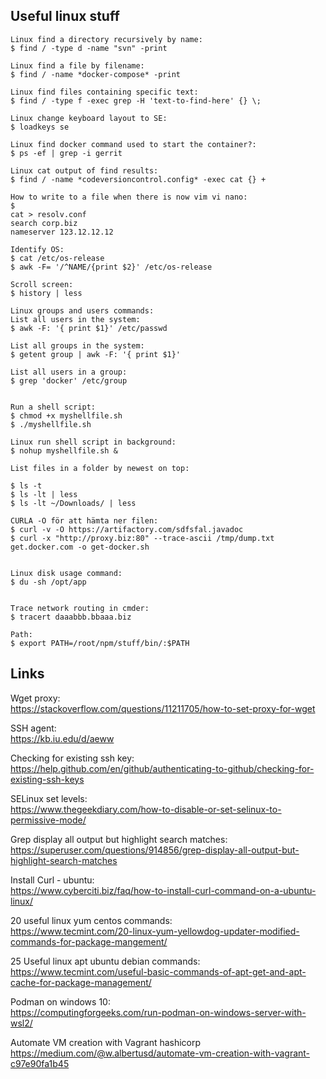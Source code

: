 ## Useful linux stuff
```
Linux find a directory recursively by name: 
$ find / -type d -name "svn" -print 

Linux find a file by filename:
$ find / -name *docker-compose* -print

Linux find files containing specific text: 
$ find / -type f -exec grep -H 'text-to-find-here' {} \;

Linux change keyboard layout to SE:
$ loadkeys se

Linux find docker command used to start the container?:
$ ps -ef | grep -i gerrit

Linux cat output of find results: 
$ find / -name *codeversioncontrol.config* -exec cat {} +

How to write to a file when there is now vim vi nano: 
$ 
cat > resolv.conf
search corp.biz
nameserver 123.12.12.12

Identify OS: 
$ cat /etc/os-release 
$ awk -F= '/^NAME/{print $2}' /etc/os-release

Scroll screen: 
$ history | less

Linux groups and users commands: 
List all users in the system: 
$ awk -F: '{ print $1}' /etc/passwd

List all groups in the system: 
$ getent group | awk -F: '{ print $1}'

List all users in a group: 
$ grep 'docker' /etc/group


Run a shell script: 
$ chmod +x myshellfile.sh
$ ./myshellfile.sh

Linux run shell script in background: 
$ nohup myshellfile.sh &

List files in a folder by newest on top: 

$ ls -t
$ ls -lt | less
$ ls -lt ~/Downloads/ | less

CURLA -O för att hämta ner filen:
$ curl -v -O https://artifactory.com/sdfsfal.javadoc
$ curl -x "http://proxy.biz:80" --trace-ascii /tmp/dump.txt get.docker.com -o get-docker.sh 


Linux disk usage command: 
$ du -sh /opt/app


Trace network routing in cmder: 
$ tracert daaabbb.bbaaa.biz

Path: 
$ export PATH=/root/npm/stuff/bin/:$PATH
```
## Links

Wget proxy: </br>
https://stackoverflow.com/questions/11211705/how-to-set-proxy-for-wget

SSH agent: </br>
https://kb.iu.edu/d/aeww

Checking for existing ssh key: </br>
https://help.github.com/en/github/authenticating-to-github/checking-for-existing-ssh-keys

SELinux set levels: </br>
https://www.thegeekdiary.com/how-to-disable-or-set-selinux-to-permissive-mode/

Grep display all output but highlight search matches: </br>
https://superuser.com/questions/914856/grep-display-all-output-but-highlight-search-matches

Install Curl - ubuntu: </br>
https://www.cyberciti.biz/faq/how-to-install-curl-command-on-a-ubuntu-linux/

20 useful linux yum centos commands: </br>
https://www.tecmint.com/20-linux-yum-yellowdog-updater-modified-commands-for-package-mangement/

25 Useful linux apt ubuntu debian commands: </br>
https://www.tecmint.com/useful-basic-commands-of-apt-get-and-apt-cache-for-package-management/

Podman on windows 10: </br>
https://computingforgeeks.com/run-podman-on-windows-server-with-wsl2/

Automate VM creation with Vagrant hashicorp
https://medium.com/@w.albertusd/automate-vm-creation-with-vagrant-c97e90fa1b45
